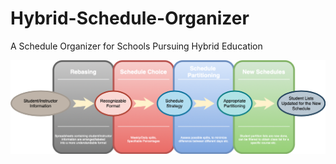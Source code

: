 # Hybrid-Schedule-Organizer
A Schedule Organizer for Schools Pursuing Hybrid Education 

![Diagram](assets/img/Plan.png)

